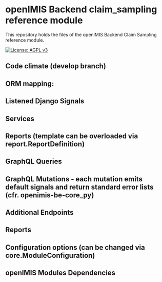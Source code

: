 # openIMIS Backend claim_sampling reference module
This repository holds the files of the openIMIS Backend Claim Sampling reference module.

[![License: AGPL v3](https://img.shields.io/badge/License-AGPL%20v3-blue.svg)](https://www.gnu.org/licenses/agpl-3.0)

## Code climate (develop branch)

## ORM mapping:

## Listened Django Signals

## Services

## Reports (template can be overloaded via report.ReportDefinition)

## GraphQL Queries

## GraphQL Mutations - each mutation emits default signals and return standard error lists (cfr. openimis-be-core_py)

## Additional Endpoints

## Reports

## Configuration options (can be changed via core.ModuleConfiguration)


## openIMIS Modules Dependencies


